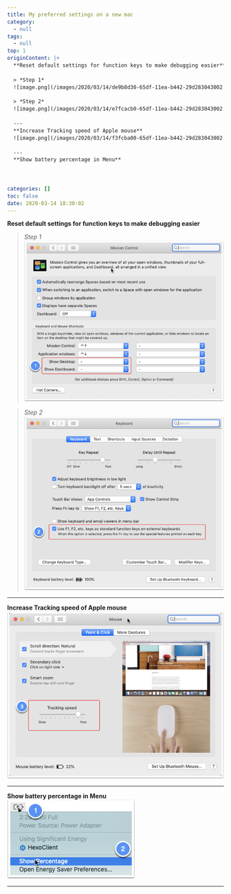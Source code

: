 ```yaml
---
title: My preferred settings on a new mac
category:
  - null
tags:
  - null
top: 1
originContent: |+
  **Reset default settings for function keys to make debugging easier**

  > *Step 1*
  ![image.png](/images/2020/03/14/de9b8d30-65df-11ea-b442-29d283043002.png)

  > *Step 2*
  ![image.png](/images/2020/03/14/e7fcacb0-65df-11ea-b442-29d283043002.png)  

  ---
  **Increase Tracking speed of Apple mouse**
  ![image.png](/images/2020/03/14/f3fcba00-65df-11ea-b442-29d283043002.png)

  ---
  **Show battery percentage in Menu**



categories: []
toc: false
date: 2020-03-14 18:30:02
---
```


**Reset default settings for function keys to make debugging easier**

> *Step 1*
![image.png](/images/2020/03/14/de9b8d30-65df-11ea-b442-29d283043002.png)

> *Step 2*
![image.png](/images/2020/03/14/e7fcacb0-65df-11ea-b442-29d283043002.png)  

---
**Increase Tracking speed of Apple mouse**
![image.png](/images/2020/03/14/f3fcba00-65df-11ea-b442-29d283043002.png)

---
**Show battery percentage in Menu**
![image.png](/images/2020/03/14/40a51e10-65f4-11ea-b442-29d283043002.png)

---

